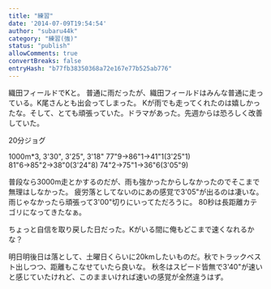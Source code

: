 ```yaml
---
title: "練習"
date: '2014-07-09T19:54:54'
author: "subaru44k"
category: "練習(強)"
status: "publish"
allowComments: true
convertBreaks: false
entryHash: "b77fb38350368a72e167e77b525ab776"
---
```

織田フィールドでKと。
普通に雨だったが、織田フィールドはみんな普通に走っている。K尾さんとも出会ってしまった。
Kが雨でも走ってくれたのは嬉しかったな。そして、とても頑張っていた。ドラマがあった。先週からは恐ろしく改善していた。

20分ジョグ

1000m*3, 3'30", 3'25", 3'18"
77"9→86"1→41"1(3'25"1)
81"6→85"2→38"0(3'24"8)
74"2→75"1→36"6(3'05"9)

普段なら3000m走とかするのだが、雨も強かったからしなかったのでそこまで無理はしなかった。
疲労落としてないのにあの感覚で3'05"が出るのは凄いな。雨じゃなかったら頑張って3'00"切りにいってただろうに。
80秒は長距離カテゴリになってきたなぁ。

ちょっと自信を取り戻した日だった。Kがいる間に俺もどこまで速くなれるかな？

明日明後日は落として、土曜日くらいに20kmしたいものだ。秋でトラックベスト出しつつ、距離もこなせていたら良いな。
秋冬はスピード皆無で3'40"が速いと感じていたけれど、このままいければ速いの感覚が全然違うはず。
